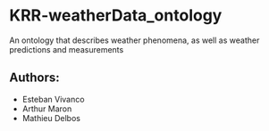 # KRR-weatherData_ontology
An ontology that describes weather phenomena, as well as weather predictions and measurements

## Authors:
- Esteban Vivanco
- Arthur Maron
- Mathieu Delbos
